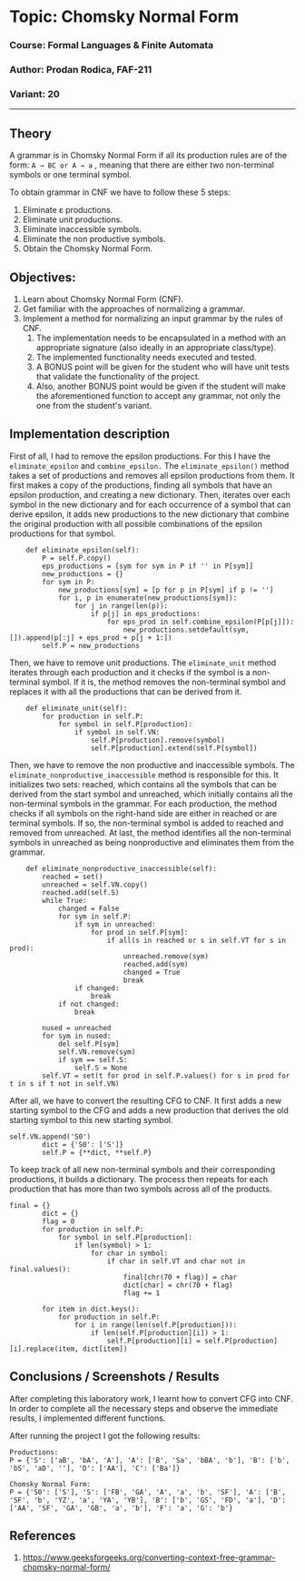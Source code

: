# Topic: Chomsky Normal Form

### Course: Formal Languages & Finite Automata

### Author: Prodan Rodica, FAF-211

### Variant: 20

---

## Theory

A grammar is in Chomsky Normal Form if all its production rules are of the form:
`A → BC or A → a` ,
meaning that there are either two non-terminal symbols or one terminal symbol.

To obtain grammar in CNF we have to follow these 5 steps:
1. Eliminate ε productions.
2. Eliminate unit productions.
3. Eliminate inaccessible symbols.
4. Eliminate the non productive symbols.
5. Obtain the Chomsky Normal Form.

## Objectives:

1. Learn about Chomsky Normal Form (CNF).
2. Get familiar with the approaches of normalizing a grammar.
3. Implement a method for normalizing an input grammar by the rules of CNF.
   1. The implementation needs to be encapsulated in a method with an appropriate signature (also ideally in an appropriate class/type).
   2. The implemented functionality needs executed and tested.
   3. A BONUS point will be given for the student who will have unit tests that validate the functionality of the project.
   4. Also, another BONUS point would be given if the student will make the aforementioned function to accept any grammar, not only the one from the student's variant.

## Implementation description

First of all, I had to remove the epsilon productions. For this I have the `eliminate_epsilon` and `combine_epsilon.`
The `eliminate_epsilon()` method takes a set of productions and removes all epsilon productions from them.
It first makes a copy of the productions, finding all symbols that have an epsilon production, and creating a new dictionary. Then, iterates over each symbol in the new dictionary and for each occurrence of a symbol that can derive epsilon, it adds new productions to the new dictionary that combine the original production with all possible 
combinations of the epsilon productions for that symbol.
```
    def eliminate_epsilon(self):
        P = self.P.copy()
        eps_productions = [sym for sym in P if '' in P[sym]]
        new_productions = {}
        for sym in P:
            new_productions[sym] = [p for p in P[sym] if p != '']
            for i, p in enumerate(new_productions[sym]):
                for j in range(len(p)):
                    if p[j] in eps_productions:
                        for eps_prod in self.combine_epsilon(P[p[j]]):
                            new_productions.setdefault(sym, []).append(p[:j] + eps_prod + p[j + 1:])
        self.P = new_productions
```
Then, we have to remove unit productions. The `eliminate_unit` method iterates through each production and it checks if the symbol is a non-terminal symbol. If it is, the method removes the non-terminal symbol and replaces it with all the productions that can be derived from it.
```
    def eliminate_unit(self):
        for production in self.P:
            for symbol in self.P[production]:
                if symbol in self.VN:
                    self.P[production].remove(symbol)
                    self.P[production].extend(self.P[symbol])
```
Then, we have to remove the non productive and inaccessible symbols. The `eliminate_nonproductive_inaccessible` method is responsible for this.
It initializes two sets: reached, which contains all the symbols that can be derived from the start symbol and unreached, 
which initially contains all the non-terminal symbols in the grammar. For each production, the method checks if all symbols on the right-hand side are either in reached or are terminal symbols. 
If so, the non-terminal symbol is added to reached and removed from unreached. At last, the method identifies all the non-terminal symbols in unreached as being nonproductive and eliminates them from the grammar.
```
    def eliminate_nonproductive_inaccessible(self):
        reached = set()
        unreached = self.VN.copy()
        reached.add(self.S)
        while True:
            changed = False
            for sym in self.P:
                if sym in unreached:
                    for prod in self.P[sym]:
                        if all(s in reached or s in self.VT for s in prod):
                            unreached.remove(sym)
                            reached.add(sym)
                            changed = True
                            break
                if changed:
                    break
            if not changed:
                break

        nused = unreached
        for sym in nused:
            del self.P[sym]
            self.VN.remove(sym)
            if sym == self.S:
                self.S = None
        self.VT = set(t for prod in self.P.values() for s in prod for t in s if t not in self.VN)
```
After all, we have to convert the resulting CFG to CNF. It first adds a new starting symbol to the CFG and adds a new production that derives the old starting symbol to this new starting symbol.
```
self.VN.append('S0')
        dict = {'S0': ['S']}
        self.P = {**dict, **self.P}
```
To keep track of all new non-terminal symbols and their corresponding productions, it builds a dictionary. The process then repeats for each production that has more than two symbols across all of the products.
```
final = {}
        dict = {}
        flag = 0
        for production in self.P:
            for symbol in self.P[production]:
                if len(symbol) > 1:
                    for char in symbol:
                        if char in self.VT and char not in final.values():
                            final[chr(70 + flag)] = char
                            dict[char] = chr(70 + flag)
                            flag += 1

        for item in dict.keys():
            for production in self.P:
                for i in range(len(self.P[production])):
                    if len(self.P[production][i]) > 1:
                        self.P[production][i] = self.P[production][i].replace(item, dict[item])
```

## Conclusions / Screenshots / Results

After completing this laboratory work, I learnt how to convert CFG into CNF. In order to complete all the necessary steps and observe the immediate results, I implemented different functions.

After running the project I got the following results:
```
Productions:
P = {'S': ['aB', 'bA', 'A'], 'A': ['B', 'Sa', 'bBA', 'b'], 'B': ['b', 'bS', 'aD', ''], 'D': ['AA'], 'C': ['Ba']}

Chomsky Normal Form:
P = {'S0': ['S'], 'S': ['FB', 'GA', 'A', 'a', 'b', 'SF'], 'A': ['B', 'SF', 'b', 'YZ', 'a', 'YA', 'YB'], 'B': ['b', 'GS', 'FD', 'a'], 'D': ['AA', 'SF', 'GA', 'GB', 'a', 'b'], 'F': 'a', 'G': 'b'}
```

## References
1. https://www.geeksforgeeks.org/converting-context-free-grammar-chomsky-normal-form/
